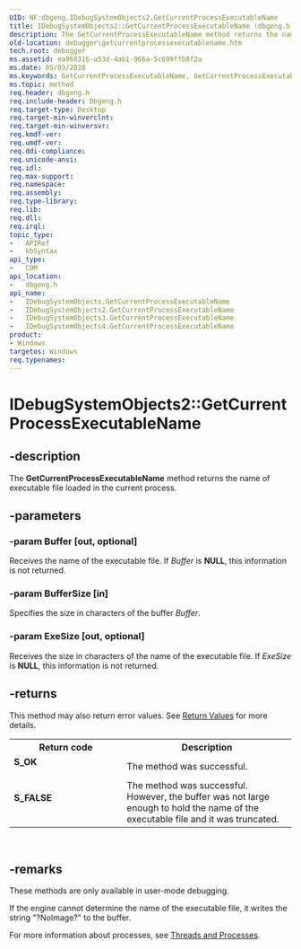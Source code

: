 ```yaml
---
UID: NF:dbgeng.IDebugSystemObjects2.GetCurrentProcessExecutableName
title: IDebugSystemObjects2::GetCurrentProcessExecutableName (dbgeng.h)
description: The GetCurrentProcessExecutableName method returns the name of executable file loaded in the current process.
old-location: debugger\getcurrentprocessexecutablename.htm
tech.root: debugger
ms.assetid: ea968316-a53d-4ab1-966a-5c699ffb8f2a
ms.date: 05/03/2018
ms.keywords: GetCurrentProcessExecutableName, GetCurrentProcessExecutableName method [Windows Debugging], GetCurrentProcessExecutableName method [Windows Debugging],IDebugSystemObjects interface, GetCurrentProcessExecutableName method [Windows Debugging],IDebugSystemObjects2 interface, GetCurrentProcessExecutableName method [Windows Debugging],IDebugSystemObjects3 interface, GetCurrentProcessExecutableName method [Windows Debugging],IDebugSystemObjects4 interface, IDebugSystemObjects interface [Windows Debugging],GetCurrentProcessExecutableName method, IDebugSystemObjects2 interface [Windows Debugging],GetCurrentProcessExecutableName method, IDebugSystemObjects2.GetCurrentProcessExecutableName, IDebugSystemObjects2::GetCurrentProcessExecutableName, IDebugSystemObjects3 interface [Windows Debugging],GetCurrentProcessExecutableName method, IDebugSystemObjects3::GetCurrentProcessExecutableName, IDebugSystemObjects4 interface [Windows Debugging],GetCurrentProcessExecutableName method, IDebugSystemObjects4::GetCurrentProcessExecutableName, IDebugSystemObjects::GetCurrentProcessExecutableName, IDebugSystemObjects_2659a668-4ecb-44de-b287-b4adc830f8c4.xml, dbgeng/IDebugSystemObjects2::GetCurrentProcessExecutableName, dbgeng/IDebugSystemObjects3::GetCurrentProcessExecutableName, dbgeng/IDebugSystemObjects4::GetCurrentProcessExecutableName, dbgeng/IDebugSystemObjects::GetCurrentProcessExecutableName, debugger.getcurrentprocessexecutablename
ms.topic: method
req.header: dbgeng.h
req.include-header: Dbgeng.h
req.target-type: Desktop
req.target-min-winverclnt: 
req.target-min-winversvr: 
req.kmdf-ver: 
req.umdf-ver: 
req.ddi-compliance: 
req.unicode-ansi: 
req.idl: 
req.max-support: 
req.namespace: 
req.assembly: 
req.type-library: 
req.lib: 
req.dll: 
req.irql: 
topic_type:
-	APIRef
-	kbSyntax
api_type:
-	COM
api_location:
-	dbgeng.h
api_name:
-	IDebugSystemObjects.GetCurrentProcessExecutableName
-	IDebugSystemObjects2.GetCurrentProcessExecutableName
-	IDebugSystemObjects3.GetCurrentProcessExecutableName
-	IDebugSystemObjects4.GetCurrentProcessExecutableName
product:
- Windows
targetos: Windows
req.typenames: 
---
```


# IDebugSystemObjects2::GetCurrentProcessExecutableName


## -description


The <b>GetCurrentProcessExecutableName</b>  method returns the name of executable file loaded in the current process.


## -parameters




### -param Buffer [out, optional]

Receives the name of the executable file.  If <i>Buffer</i> is <b>NULL</b>, this information is not returned.


### -param BufferSize [in]

Specifies the size in characters of the buffer <i>Buffer</i>.


### -param ExeSize [out, optional]

Receives the size in characters of the name of the executable file.  If <i>ExeSize</i> is <b>NULL</b>, this information is not returned.


## -returns



This method may also return error values.  See <a href="https://msdn.microsoft.com/713f3ee2-2f5b-415e-9908-90f5ae428b43">Return Values</a> for more details.

<table>
<tr>
<th>Return code</th>
<th>Description</th>
</tr>
<tr>
<td width="40%">
<dl>
<dt><b>S_OK</b></dt>
</dl>
</td>
<td width="60%">
The method was successful.

</td>
</tr>
<tr>
<td width="40%">
<dl>
<dt><b>S_FALSE</b></dt>
</dl>
</td>
<td width="60%">
The method was successful. However, the buffer was not large enough to hold the name of the executable file and it was truncated.

</td>
</tr>
</table>
 




## -remarks



These methods are only available in user-mode debugging.

If the engine cannot determine the name of the executable file, it writes the string "?NoImage?" to the buffer.

For more information about processes, see <a href="https://msdn.microsoft.com/library/windows/hardware/ff558896">Threads and Processes</a>.



